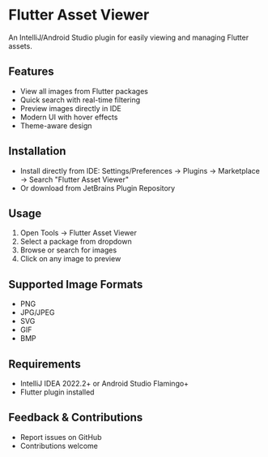 # Flutter Asset Viewer

An IntelliJ/Android Studio plugin for easily viewing and managing Flutter assets.

## Features
- View all images from Flutter packages
- Quick search with real-time filtering
- Preview images directly in IDE
- Modern UI with hover effects
- Theme-aware design

## Installation
- Install directly from IDE: Settings/Preferences -> Plugins -> Marketplace -> Search "Flutter Asset Viewer"
- Or download from JetBrains Plugin Repository

## Usage
1. Open Tools -> Flutter Asset Viewer
2. Select a package from dropdown
3. Browse or search for images
4. Click on any image to preview

## Supported Image Formats
- PNG
- JPG/JPEG
- SVG
- GIF
- BMP

## Requirements
- IntelliJ IDEA 2022.2+ or Android Studio Flamingo+
- Flutter plugin installed

## Feedback & Contributions
- Report issues on GitHub
- Contributions welcome